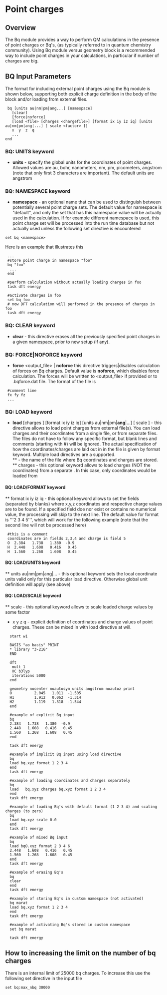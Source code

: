 # Point charges

## Overview

The Bq module provides a way to perform QM calculations in the presence of point charges or Bq's,  (as typically referred to in quantum chemistry community). 
Using Bq module versus  geometry block is a recommended way to include point charges in your calculations, in particular if number of charges are big.

## BQ Input Parameters  

The format for including external point charges using the Bq module is shown below, supporting both explicit charge definition in the body of the block and/or loading from external files.
```
 bq [units au|nm|pm|ang...] [namespace]  
   [clear] 
   [force|noforce]  
   [load <file> [charges <chargefile>] [format ix iy iz iq] [units au|nm|pm|ang|...] [ scale <factor> ]]  
   x  y  z  q
   ...  
end  
```

### BQ: UNITS keyword

* **units** - specify the global units for the coordinates of point charges. Allowed values are au, bohr, nanometers, nm, pm, picometers, angstrom (note that only first 3 characters are important). The default units are angstrom

### BQ: NAMESPACE keyword

* **namespace** - an optional name that can be used to distinguish between potentially several point charge sets. The default value for namespace is "default", and only the set that has this namespace value will be actually used in the calculation. If for example different namespace is used, this point charge set will be processed into the run time database but not actually used unless the following set directive is encountered
``` 
set bq <namespace>
```
Here is an example that illustrates this 
```
 ...  
 #store point charge in namespace "foo"  
 bq "foo"
  ...  
 end  
 
 #perform calculation without actually loading charges in foo  
 task dft energy  
 
 #activate charges in foo  
 set bq foo  
 # now DFT calculation will performed in the presence of charges in foo  
 task dft energy
```

### BQ: CLEAR keyword

* **clear** - this directive erases all the previously specified point charges in a given namespace, prior to new setup (if any).

### BQ: FORCE|NOFORCE keyword

* **force** <output_file> | **noforce** this directive triggers|disables calculation of forces on Bq charges. Default value is **noforce**, which disables force calculation. The forces will be written to <output_file> if provided or to <prefix>.bqforce.dat file. The format of the file is
```
 #comment line
 fx fy fz
 ...
```

### BQ: LOAD keyword

* **load** <file> [charges <chargefile> ] [format ix iy iz iq] [units au|nm|pm|**ang**|...] [ scale <factor> ] - this directive allows to load point charges from external file(s). You can load charges and their coordinates from a single file, or from separate files. The files do not have to follow any specific format, but blank lines and comments (starting with #) will be ignored. The actual specification of how the coordinates/charges are laid out in in the file is given by format keyword. Multiple load directives are a supported.  
** <file> - the name of the file where Bq coordinates and charges are stored.   
** charges <chargefile> - this optional keyword allows to load charges (NOT the coordinates) from a separate <chargefile>. In this case, only coordinates would be loaded from <file>  
#### BQ: LOAD/FORMAT keyword

** format ix iy iz iq - this optional keyword allows to set the fields (separated by blanks) where x,y,z coordinates and respective charge values are to be found. If a specified field doe nor exist or contains no numerical value, the processing will skip to the next line. The default value for format is '''2 3 4 5''', which will work for the following example (note that the second line will not be processed here)  
```
 #this is a comment
 coordinates are in fields 2,3,4 and charge is field 5
 O  2.384   1.738   1.380  -0.9
 H  2.448   1.608   0.416   0.45
 H  1.560   1.268   1.608   0.45
```

#### BQ: LOAD/UNITS keyword

** units au|nm|pm|ang|... - this optional keyword sets the local coordinate units valid only for this particular load directive. Otherwise global unit definition will apply (see above)

#### BQ: LOAD/SCALE keyword

** scale <factor> - this optional keyword allows to scale loaded charge values by some factor

* x y z q  - explicit definition of coordinates and charge values of point charges. These can be mixed in with load directive at will. 

```
  start w1  
  
  BASIS "ao basis" PRINT  
  * library "3-21G"  
  END  
  
  dft  
   mult 1  
   XC b3lyp  
   iterations 5000  
  end  
   
  geometry nocenter noautosym units angstrom noautoz print  
  O          2.045   1.011  -1.505  
  H1         1.912   0.062  -1.314  
  H2         1.119   1.318  -1.544  
  end  
  
  #example of explicit Bq input
  bq  
  2.384   1.738   1.380  -0.9  
  2.448   1.608   0.416   0.45  
  1.560   1.268   1.608   0.45  
  end  
  
  task dft energy  
  
  #example of implicit Bq input using load directive  
  bq  
  load bq.xyz format 1 2 3 4  
  end  
  task dft energy  
  
  #example of loading coordinates and charges separately  
  bq  
  load   bq.xyz charges bq.xyz format 1 2 3 4  
  end  
  task dft energy  
  
  #example of loading Bq's with default format (1 2 3 4) and scaling charges (to zero)  
  bq  
  load bq.xyz scale 0.0  
  end  
  task dft energy  
  
  #example of mixed Bq input  
  bq  
  load bqO.xyz format 2 3 4 6  
  2.448   1.608   0.416   0.45  
  1.560   1.268   1.608   0.45  
  end  
  task dft energy  
  
  #example of erasing Bq's  
  bq  
  clear  
  end  
  task dft energy  
  
  #example of storing Bq's in custom namespace (not activated)  
  bq marat  
  load bq.xyz format 1 2 3 4  
  end  
  task dft energy  
  
  #example of activating Bq's stored in custom namespace  
  set bq marat  
  
  task dft energy  
```
## How to increasing the limit on the number of bq  charges


  There is an internal limit of 25000 bq charges. To increase this use the following set directive in the input file  
```
set bq:max_nbq 30000
```
